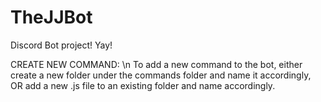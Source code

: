 # TheJJBot
Discord Bot project!
Yay!


CREATE NEW COMMAND: \n
To add a new command to the bot, either create a new folder under the commands folder and name it accordingly, OR add a new .js file to an existing folder and name accordingly.

